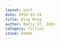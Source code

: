 ```yaml
---
layout: post 
date: 2016-01-24
title: King Kong
author: Ratty St. John
category: fiction
issue: homme
---
```

